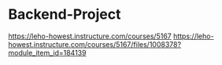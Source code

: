 # Backend-Project

https://leho-howest.instructure.com/courses/5167
https://leho-howest.instructure.com/courses/5167/files/1008378?module_item_id=184139
